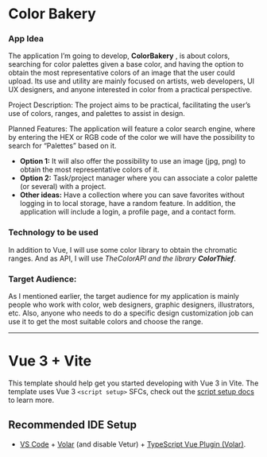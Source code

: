 
# Color Bakery
### App Idea
The application I’m going to develop, **ColorBakery** , is about colors, searching for color palettes given a base color, and having the option to obtain the most representative colors of an image that the user could upload. Its use and utility are mainly focused on artists, web developers, UI UX designers, and anyone interested in color from a practical perspective.

Project Description: The project aims to be practical, facilitating the user’s use of colors, ranges, and palettes to assist in design.

Planned Features: The application will feature a color search engine, where by entering the HEX or RGB code of the color we will have the possibility to search for “Palettes” based on it.
- **Option 1:** It will also offer the possibility to use an image (jpg, png) to obtain the most representative colors of it.
- **Option 2:** Task/project manager where you can associate a color palette (or several) with a project.
- **Other ideas:** Have a collection where you can save favorites without logging in to local storage, have a random feature. In addition, the application will include a login, a profile page, and a contact form.

### Technology to be used 
In addition to Vue, I will use some color library to obtain the chromatic ranges. And as API, I will use **TheColorAPI* and the library **ColorThief***.

### Target Audience:
As I mentioned earlier, the target audience for my application is mainly people who work with color, web designers, graphic designers, illustrators, etc. Also, anyone who needs to do a specific design customization job can use it to get the most suitable colors and choose the range.

----------------------------------------------------------------

# Vue 3 + Vite

This template should help get you started developing with Vue 3 in Vite. The template uses Vue 3 `<script setup>` SFCs, check out the [script setup docs](https://v3.vuejs.org/api/sfc-script-setup.html#sfc-script-setup) to learn more.

## Recommended IDE Setup

- [VS Code](https://code.visualstudio.com/) + [Volar](https://marketplace.visualstudio.com/items?itemName=Vue.volar) (and disable Vetur) + [TypeScript Vue Plugin (Volar)](https://marketplace.visualstudio.com/items?itemName=Vue.vscode-typescript-vue-plugin).
